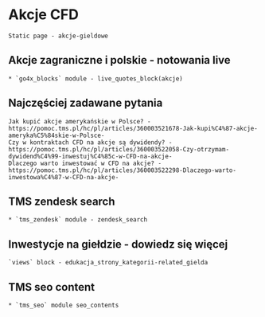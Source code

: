 # Akcje CFD
    Static page - akcje-gieldowe

## Akcje zagraniczne i polskie - notowania live
    * `go4x_blocks` module - live_quotes_block(akcje)

## Najczęściej zadawane pytania
    Jak kupić akcje amerykańskie w Polsce? - https://pomoc.tms.pl/hc/pl/articles/360003521678-Jak-kupi%C4%87-akcje-ameryka%C5%84skie-w-Polsce-
    Czy w kontraktach CFD na akcje są dywidendy? - https://pomoc.tms.pl/hc/pl/articles/360003522058-Czy-otrzymam-dywidend%C4%99-inwestuj%C4%85c-w-CFD-na-akcje-
    Dlaczego warto inwestować w CFD na akcje? - https://pomoc.tms.pl/hc/pl/articles/360003522298-Dlaczego-warto-inwestowa%C4%87-w-CFD-na-akcje-

## TMS zendesk search
    * `tms_zendesk` module - zendesk_search

## Inwestycje na giełdzie - dowiedz się więcej
    `views` block - edukacja_strony_kategorii-related_gielda

## TMS seo content
    * `tms_seo` module seo_contents
